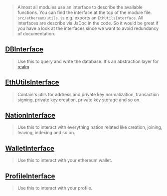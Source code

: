 > Almost all modules use an interface to describe the available functions. You can find the interface at the top of the module file. `src/ethereum/utils.js` e.g. exports an `EthUtilsInterface`.
> All interfaces are describe via JsDoc in the code. So it would be great if you have a look at the interfaces since we want to avoid redundancy of documentation.

## [DBInterface](../src/database/db.js)
> Use this to query and write the database.
> It's an abstraction layer for [realm](realm.io/docs/javascript/latest/)

## [EthUtilsInterface](../src/ethereum/utils.js)
> Contain's utils for address and private key normalization, transaction signing, private key creation, private key storage and so on.

## [NationInterface](../src/ethereum/nation.js)
> Use this to interact with everything nation related like creation, joining, leaving, indexing and so on.

## [WalletInterface](../src/ethereum/wallet.js)
> Use this to interact with your ethereum wallet.

## [ProfileInterface](../src/ethereum/profile.js)
> Use this to interact with your profile.